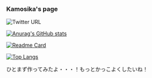 ### Kamosika's page



![Twitter URL](https://img.shields.io/twitter/url?style=social&url=https%3A%2F%2Ftwitter.com%2Fkamosika179)

[![Anurag's GitHub stats](https://github-readme-stats.vercel.app/api?username=kamosika179&show_icons=true&theme=radical)](https://github.com/anuraghazra/github-readme-stats)

[![Readme Card](https://github-readme-stats.vercel.app/api/pin/?username=anuraghazra&repo=github-readme-stats)](https://github.com/kamosika179/100-days-of-code)

[![Top Langs](https://github-readme-stats.vercel.app/api/top-langs/?username=anuraghazra)](https://github.com/anuraghazra/github-readme-stats)

ひとまず作ってみたよ・・・！もっとかっこよくしたいね！
